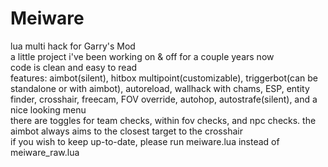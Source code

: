 # Meiware
lua multi hack for Garry's Mod<br/>
a little project i've been working on & off for a couple years now<br/>
code is clean and easy to read<br/>
features: aimbot(silent), hitbox multipoint(customizable), triggerbot(can be standalone or with aimbot), autoreload, wallhack with chams, ESP, entity finder, crosshair, freecam, FOV override, autohop, autostrafe(silent), and a nice looking menu<br/>
there are toggles for team checks, within fov checks, and npc checks. the aimbot always aims to the closest target to the crosshair<br/>
if you wish to keep up-to-date, please run meiware.lua instead of meiware_raw.lua
